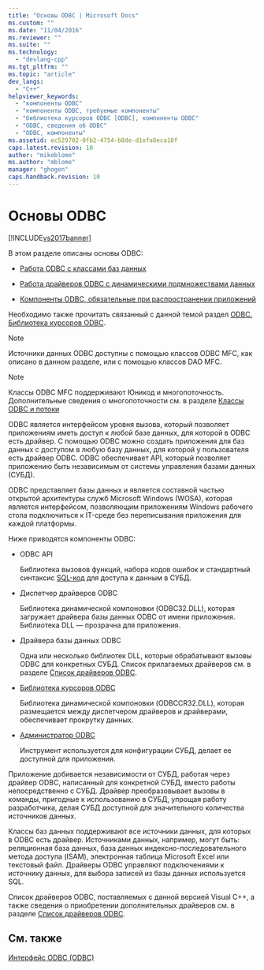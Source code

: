 ```yaml
---
title: "Основы ODBC | Microsoft Docs"
ms.custom: ""
ms.date: "11/04/2016"
ms.reviewer: ""
ms.suite: ""
ms.technology: 
  - "devlang-cpp"
ms.tgt_pltfrm: ""
ms.topic: "article"
dev_langs: 
  - "C++"
helpviewer_keywords: 
  - "компоненты ODBC"
  - "компоненты ODBC, требуемые компоненты"
  - "библиотека курсоров ODBC [ODBC], компоненты ODBC"
  - "ODBC, сведения об ODBC"
  - "ODBC, компоненты"
ms.assetid: ec529702-0fb2-4754-b8de-d1efa8eca18f
caps.latest.revision: 10
author: "mikeblome"
ms.author: "mblome"
manager: "ghogen"
caps.handback.revision: 10
---
```

# Основы ODBC
[!INCLUDE[vs2017banner](../../assembler/inline/includes/vs2017banner.md)]

В этом разделе описаны основы ODBC:  
  
-   [Работа ODBC с классами баз данных](../../data/odbc/odbc-and-the-database-classes.md)  
  
-   [Работа драйверов ODBC с динамическими подмножествами данных](../../data/odbc/odbc-driver-requirements-for-dynasets.md)  
  
-   [Компоненты ODBC, обязательные при распространении приложений](../../data/odbc/redistributing-odbc-components-to-your-customers.md)  
  
 Необходимо также прочитать связанный с данной темой раздел [ODBC. Библиотека курсоров ODBC](../../data/odbc/odbc-the-odbc-cursor-library.md).  
  
> [!NOTE]
>  Источники данных ODBC доступны с помощью классов ODBC MFC, как описано в данном разделе, или с помощью классов DAO MFC.  
  
> [!NOTE]
>  Классы ODBC MFC поддерживают Юникод и многопоточность.  Дополнительные сведения о многопоточности см. в разделе [Классы ODBC и потоки](../Topic/ODBC%20Classes%20and%20Threads.md)  
  
 ODBC является интерфейсом уровня вызова, который позволяет приложениям иметь доступ к любой базе данных, для которой в ODBC есть драйвер.  С помощью ODBC можно создать приложения для баз данных с доступом в любую базу данных, для которой у пользователя есть драйвер ODBC.  ODBC обеспечивает API, который позволяет приложению быть независимым от системы управления базами данных \(СУБД\).  
  
 ODBC представляет базы данных и является составной частью открытой архитектуры служб Microsoft Windows \(WOSA\), которая является интерфейсом, позволяющим приложениям Windows рабочего стола подключиться к IT\-среде без переписывания приложения для каждой платформы.  
  
 Ниже приводятся компоненты ODBC:  
  
-   ODBC API  
  
     Библиотека вызовов функций, набора кодов ошибок и стандартный синтаксис [SQL\-код](../../data/odbc/sql.md) для доступа к данным в СУБД.  
  
-   Диспетчер драйверов ODBC  
  
     Библиотека динамической компоновки \(ODBC32.DLL\), которая загружает драйвера базы данных ODBC от имени приложения.  Библиотека DLL — прозрачна для приложения.  
  
-   Драйвера базы данных ODBC  
  
     Одна или несколько библиотек DLL, которые обрабатывают вызовы ODBC для конкретных СУБД.  Список прилагаемых драйверов см. в разделе [Список драйверов ODBC](../../data/odbc/odbc-driver-list.md).  
  
-   [Библиотека курсоров ODBC](../../data/odbc/odbc-the-odbc-cursor-library.md)  
  
     Библиотека динамической компоновки \(ODBCCR32.DLL\), которая размещается между диспетчером драйверов и драйверами, обеспечивает прокрутку данных.  
  
-   [Администратор ODBC](../../data/odbc/odbc-administrator.md)  
  
     Инструмент используется для конфигурации СУБД, делает ее доступной для приложения.  
  
 Приложение добивается независимости от СУБД, работая через драйвер ODBC, написанный для конкретной СУБД, вместо работы непосредственно с СУБД.  Драйвер преобразовывает вызовы в команды, пригодные к использованию в СУБД, упрощая работу разработчика, делая СУБД доступной для значительного количества источников данных.  
  
 Классы баз данных поддерживают все источники данных, для которых в ODBC есть драйвер.  Источниками данных, например, могут быть: реляционная база данных, база данных индексно\-последовательного метода доступа \(ISAM\), электронная таблица Microsoft Excel или текстовый файл.  Драйверы ODBC управляют подключениями к источнику данных, для выбора записей из базы данных используется SQL.  
  
 Список драйверов ODBC, поставляемых с данной версией Visual C\+\+, а также сведения о приобретении дополнительных драйверов см. в разделе [Список драйверов ODBC](../../data/odbc/odbc-driver-list.md).  
  
## См. также  
 [Интерфейс ODBC \(ODBC\)](../Topic/Open%20Database%20Connectivity%20\(ODBC\).md)